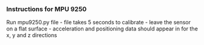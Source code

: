 ### Instructions for MPU 9250 ###

Run mpu9250.py file 
    - file takes 5 seconds to calibrate - leave the sensor on a flat surface
    - acceleration and positioning data should appear in for the x, y and z directions